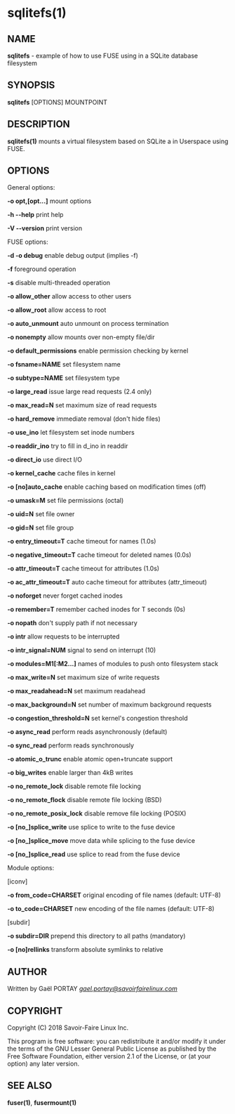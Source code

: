 # sqlitefs(1)

## NAME

**sqlitefs** - example of how to use FUSE using in a SQLite database filesystem

## SYNOPSIS

**sqlitefs** [OPTIONS] MOUNTPOINT

## DESCRIPTION

**sqlitefs(1)** mounts a virtual filesystem based on SQLite a in Userspace using
FUSE.

## OPTIONS

General options:

**-o opt,[opt...]**
	mount options

**-h   --help**
	print help

**-V   --version**
	print version

FUSE options:

**-d   -o debug**
	enable debug output (implies -f)

**-f**
	foreground operation

**-s**
	disable multi-threaded operation


**-o allow_other**
	allow access to other users

**-o allow_root**
	allow access to root

**-o auto_unmount**
	auto unmount on process termination

**-o nonempty**
	allow mounts over non-empty file/dir

**-o default_permissions**
	enable permission checking by kernel

**-o fsname=NAME**
	set filesystem name

**-o subtype=NAME**
	set filesystem type

**-o large_read**
	issue large read requests (2.4 only)

**-o max_read=N**
	set maximum size of read requests


**-o hard_remove**
	immediate removal (don't hide files)

**-o use_ino**
	let filesystem set inode numbers

**-o readdir_ino**
	try to fill in d_ino in readdir

**-o direct_io**
	use direct I/O

**-o kernel_cache**
	cache files in kernel

**-o [no]auto_cache**
	enable caching based on modification times (off)

**-o umask=M**
	set file permissions (octal)

**-o uid=N**
	set file owner

**-o gid=N**
	set file group

**-o entry_timeout=T**
	cache timeout for names (1.0s)

**-o negative_timeout=T**
	cache timeout for deleted names (0.0s)

**-o attr_timeout=T**
	cache timeout for attributes (1.0s)

**-o ac_attr_timeout=T**
	auto cache timeout for attributes (attr_timeout)

**-o noforget**
	never forget cached inodes

**-o remember=T**
	remember cached inodes for T seconds (0s)

**-o nopath**
	don't supply path if not necessary

**-o intr**
	allow requests to be interrupted

**-o intr_signal=NUM**
	signal to send on interrupt (10)

**-o modules=M1[:M2...]**
	names of modules to push onto filesystem stack

**-o max_write=N**
	set maximum size of write requests

**-o max_readahead=N**
	set maximum readahead

**-o max_background=N**
	set number of maximum background requests

**-o congestion_threshold=N**
	set kernel's congestion threshold

**-o async_read**
	perform reads asynchronously (default)

**-o sync_read**
	perform reads synchronously

**-o atomic_o_trunc**
	enable atomic open+truncate support

**-o big_writes**
	enable larger than 4kB writes

**-o no_remote_lock**
	disable remote file locking

**-o no_remote_flock**
	disable remote file locking (BSD)

**-o no_remote_posix_lock**
	disable remove file locking (POSIX)

**-o [no_]splice_write**
	use splice to write to the fuse device

**-o [no_]splice_move**
	move data while splicing to the fuse device

**-o [no_]splice_read**
	use splice to read from the fuse device

Module options:

[iconv]

**-o from_code=CHARSET**
	original encoding of file names (default: UTF-8)

**-o to_code=CHARSET**
	new encoding of the file names (default: UTF-8)

[subdir]

**-o subdir=DIR**
	prepend this directory to all paths (mandatory)

**-o [no]rellinks**
	transform absolute symlinks to relative

## AUTHOR

Written by Gaël PORTAY *gael.portay@savoirfairelinux.com*

## COPYRIGHT

Copyright (C) 2018 Savoir-Faire Linux Inc.

This program is free software: you can redistribute it and/or modify it under
the terms of the GNU Lesser General Public License as published by the Free
Software Foundation, either version 2.1 of the License, or (at your option) any
later version.

## SEE ALSO

**fuser(1)**, **fusermount(1)**
